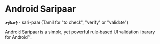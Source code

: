 Android Saripaar
================

**சரிபார்** - sari-paar (Tamil for "to check", "verify" or "validate")

Android Saripaar is a simple, yet powerful rule-based UI validation libarary for Android™.
